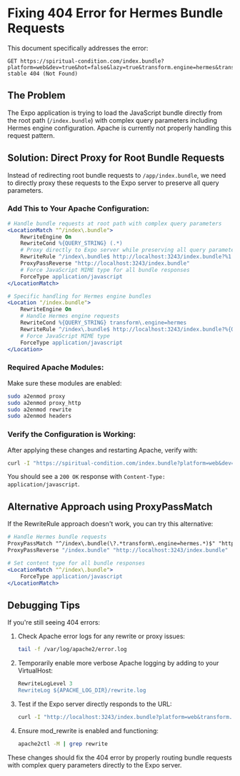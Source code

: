 # Fixing 404 Error for Hermes Bundle Requests

This document specifically addresses the error:

```
GET https://spiritual-condition.com/index.bundle?platform=web&dev=true&hot=false&lazy=true&transform.engine=hermes&transform.routerRoot=app&unstable_transformProfile=hermes-stable 404 (Not Found)
```

## The Problem

The Expo application is trying to load the JavaScript bundle directly from the root path (`/index.bundle`) with complex query parameters including Hermes engine configuration. Apache is currently not properly handling this request pattern.

## Solution: Direct Proxy for Root Bundle Requests

Instead of redirecting root bundle requests to `/app/index.bundle`, we need to directly proxy these requests to the Expo server to preserve all query parameters.

### Add This to Your Apache Configuration:

```apache
# Handle bundle requests at root path with complex query parameters
<LocationMatch "^/index\.bundle">
    RewriteEngine On
    RewriteCond %{QUERY_STRING} (.*)
    # Proxy directly to Expo server while preserving all query parameters
    RewriteRule ^/index\.bundle$ http://localhost:3243/index.bundle?%1 [P,L]
    ProxyPassReverse "http://localhost:3243/index.bundle"
    # Force JavaScript MIME type for all bundle responses
    ForceType application/javascript
</LocationMatch>

# Specific handling for Hermes engine bundles
<Location "/index.bundle">
    RewriteEngine On
    # Handle Hermes engine requests
    RewriteCond %{QUERY_STRING} transform\.engine=hermes
    RewriteRule ^/index\.bundle$ http://localhost:3243/index.bundle?%{QUERY_STRING} [P,L]
    # Force JavaScript MIME type
    ForceType application/javascript
</Location>
```

### Required Apache Modules:

Make sure these modules are enabled:

```bash
sudo a2enmod proxy
sudo a2enmod proxy_http
sudo a2enmod rewrite
sudo a2enmod headers
```

### Verify the Configuration is Working:

After applying these changes and restarting Apache, verify with:

```bash
curl -I "https://spiritual-condition.com/index.bundle?platform=web&dev=true&transform.engine=hermes"
```

You should see a `200 OK` response with `Content-Type: application/javascript`.

## Alternative Approach using ProxyPassMatch

If the RewriteRule approach doesn't work, you can try this alternative:

```apache
# Handle Hermes bundle requests
ProxyPassMatch "^/index\.bundle(\?.*transform\.engine=hermes.*)$" "http://localhost:3243/index.bundle$1"
ProxyPassReverse "/index.bundle" "http://localhost:3243/index.bundle"

# Set content type for all bundle responses
<LocationMatch "^/index\.bundle">
    ForceType application/javascript
</LocationMatch>
```

## Debugging Tips

If you're still seeing 404 errors:

1. Check Apache error logs for any rewrite or proxy issues:
   ```bash
   tail -f /var/log/apache2/error.log
   ```

2. Temporarily enable more verbose Apache logging by adding to your VirtualHost:
   ```apache
   RewriteLogLevel 3
   RewriteLog ${APACHE_LOG_DIR}/rewrite.log
   ```

3. Test if the Expo server directly responds to the URL:
   ```bash
   curl -I "http://localhost:3243/index.bundle?platform=web&transform.engine=hermes"
   ```

4. Ensure mod_rewrite is enabled and functioning:
   ```bash
   apache2ctl -M | grep rewrite
   ```

These changes should fix the 404 error by properly routing bundle requests with complex query parameters directly to the Expo server.